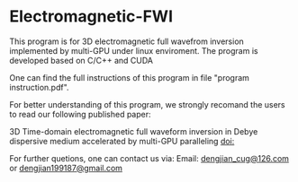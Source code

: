 # Electromagnetic-FWI
This program is for 3D electromagnetic full wavefrom inversion implemented by multi-GPU under linux enviroment.
The program is developed based on C/C++ and CUDA

One can find the full instructions of this program in file "program instruction.pdf".

For better understanding of this program, we strongly recomand the users to read our following published paper:  

3D Time-domain electromagnetic full waveform inversion in Debye dispersive medium accelerated by multi-GPU paralleling
[doi:](https://doi.org/10.1016/j.cpc.2021.108002)

For further quetions, one can contact us via: Email: dengjian_cug@126.com   or   dengjian199187@gmail.com
